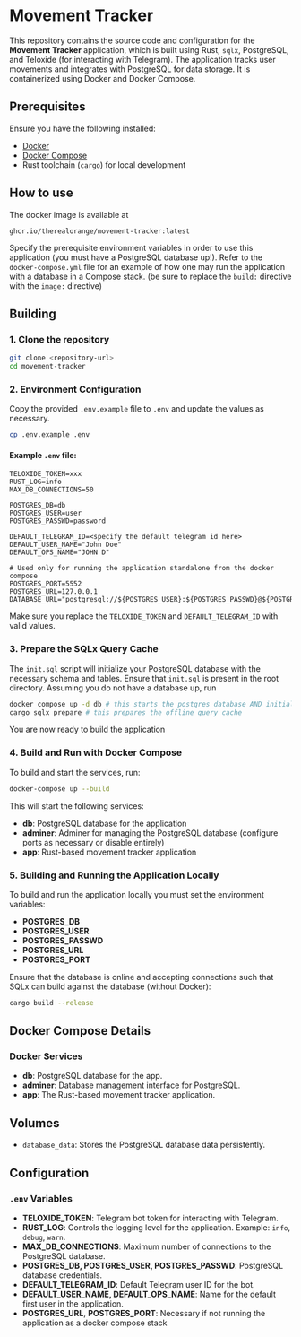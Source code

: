# Movement Tracker

This repository contains the source code and configuration for the **Movement Tracker** application, which is built using Rust, `sqlx`, PostgreSQL, and Teloxide (for interacting with Telegram). The application tracks user movements and integrates with PostgreSQL for data storage. It is containerized using Docker and Docker Compose.

## Prerequisites

Ensure you have the following installed:

- [Docker](https://www.docker.com/)
- [Docker Compose](https://docs.docker.com/compose/)
- Rust toolchain (`cargo`) for local development

## How to use

The docker image is available at

```
ghcr.io/therealorange/movement-tracker:latest
```
Specify the prerequisite environment variables in order to use this application (you must have a PostgreSQL database up!). 
Refer to the `docker-compose.yml` file for an example of how one may run the application with a database in a Compose stack. 
(be sure to replace the `build:` directive with the `image:` directive)

## Building

### 1. Clone the repository

```bash
git clone <repository-url>
cd movement-tracker
```

### 2. Environment Configuration

Copy the provided `.env.example` file to `.env` and update the values as necessary.

```bash
cp .env.example .env
```

#### Example `.env` file:

```dotenv
TELOXIDE_TOKEN=xxx
RUST_LOG=info
MAX_DB_CONNECTIONS=50

POSTGRES_DB=db
POSTGRES_USER=user
POSTGRES_PASSWD=password

DEFAULT_TELEGRAM_ID=<specify the default telegram id here>
DEFAULT_USER_NAME="John Doe"
DEFAULT_OPS_NAME="JOHN D"

# Used only for running the application standalone from the docker compose
POSTGRES_PORT=5552
POSTGRES_URL=127.0.0.1
DATABASE_URL="postgresql://${POSTGRES_USER}:${POSTGRES_PASSWD}@${POSTGRES_URL}:${POSTGRES_PORT}/${POSTGRES_DB}"
```

Make sure you replace the `TELOXIDE_TOKEN` and `DEFAULT_TELEGRAM_ID` with valid values.

### 3. Prepare the SQLx Query Cache

The `init.sql` script will initialize your PostgreSQL database with the necessary schema and tables. Ensure that `init.sql` is present in the root directory.
Assuming you do not have a database up, run
```bash
docker compose up -d db # this starts the postgres database AND initializes it using init.sql
cargo sqlx prepare # this prepares the offline query cache
```
You are now ready to build the application

### 4. Build and Run with Docker Compose

To build and start the services, run:

```bash
docker-compose up --build
```

This will start the following services:
- **db**: PostgreSQL database for the application
- **adminer**: Adminer for managing the PostgreSQL database (configure ports as necessary or disable entirely)
- **app**: Rust-based movement tracker application

### 5. Building and Running the Application Locally

To build and run the application locally you must set the environment variables:
- **POSTGRES_DB**
- **POSTGRES_USER**
- **POSTGRES_PASSWD**
- **POSTGRES_URL**
- **POSTGRES_PORT**

Ensure that the database is online and accepting connections such that SQLx can build against the database (without Docker):

```bash
cargo build --release
```

## Docker Compose Details

### Docker Services

- **db**: PostgreSQL database for the app.
- **adminer**: Database management interface for PostgreSQL.
- **app**: The Rust-based movement tracker application.

## Volumes

- `database_data`: Stores the PostgreSQL database data persistently.

## Configuration

### `.env` Variables

- **TELOXIDE_TOKEN**: Telegram bot token for interacting with Telegram.
- **RUST_LOG**: Controls the logging level for the application. Example: `info`, `debug`, `warn`.
- **MAX_DB_CONNECTIONS**: Maximum number of connections to the PostgreSQL database.
- **POSTGRES_DB, POSTGRES_USER, POSTGRES_PASSWD**: PostgreSQL database credentials.
- **DEFAULT_TELEGRAM_ID**: Default Telegram user ID for the bot.
- **DEFAULT_USER_NAME, DEFAULT_OPS_NAME**: Name for the default first user in the application.
- **POSTGRES_URL**, **POSTGRES_PORT**: Necessary if not running the application as a docker compose stack

